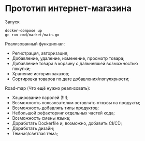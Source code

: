 # Прототип интернет-магазина

Запуск
```
docker-compose up
go run cmd/market/main.go
```

Реализованный функционал:
- Регистрация, авторизация;
- Добавление, удаление, изменение, просмотр товара;
- Добавление товара в корзину с дальнейшей возможностью покупки;
- Хранение истории заказов;
- Сортировка товаров по дате добавления/популярности;

Road-map (Что ещё нужно реализовать):
- Хэширование паролей (!!!);
- Возможность пользователям оставлять отзывы на продукты;
- Возможность добавлять типы продуктов;
- Небольшой рефакторинг отдельных частей кода;
- Возможность смены языка;
- Доработать Dockerfile и, возможно, добавить CI/CD;
- Доработать дизайн;
- Тёмная/светлая тема;

